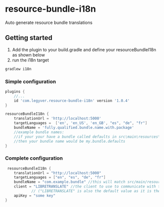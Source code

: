 # resource-bundle-i18n
Auto generate resource bundle translations

## Getting started
1. Add the plugin to your build.gradle and define your resourceBundleI18n as shown below
2. run the i18n target
```groovy
gradlew i18n
```
### Simple configuration
```groovy
plugins {
    //...
    id 'com.legyver.resource-bundle-i18n' version '1.0.4'
}

resourceBundleI18n {
    translationUrl = 'http://localhost:5000'
    targetLanguages =  ['en', 'en_US', 'en_GB', "es", "de", "fr"]
    bundleName = 'fully.qualified.bundle.name.with.package'
    //example bundle names:
    //if your your have a bundle called defaults in src\main\resources\my\bundle
    //then your bundle name would be my.bundle.defaults
}
```

### Complete configuration

```groovy
 resourceBundleI18n {
    translationUrl = "http://localhost:5000"
    targetLanguages = ["en", "es", "de", "fr"]
    bundleName = "com.example.bundle" //this will match src/main/resources/com/example/bundle.properties as the source
    client = "LIBRETRANSLATE" //the client to use to communicate with the translationUrl
            // ("LIBRETRANSLATE" is also the default value as it is the only client supported at this time)
    apiKey = "some key"
}
```